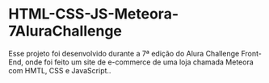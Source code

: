 # HTML-CSS-JS-Meteora-7AluraChallenge
Esse projeto foi desenvolvido durante a 7ª edição do Alura Challenge Front-End, onde foi feito um site de e-commerce de uma loja chamada Meteora com HMTL, CSS e JavaScript..
